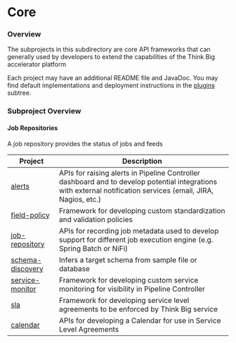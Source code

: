 Core
==========

### Overview

The subprojects in this subdirectory are core API frameworks that can generally used by developers to extend the capabilities of the Think Big accelerator platform 

Each project may have an additional README file and JavaDoc.  You may find default implementations and deployment instructions in the [plugins](../plugins) subtree.

### Subproject Overview

#### Job Repositories

A job repository provides the status of jobs and feeds

| Project        | Description           |
| ------------- |-------------|
| [alerts](alerts) | APIs for raising alerts in Pipeline Controller dashboard and to develop potential integrations with external notification services (email, JIRA, Nagios, etc.)
| [field-policy](field-policy) | Framework for developing custom standardization and validation policies
| [job-repository](job-repository) | APIs for recording job metadata used to develop support for different job execution engine (e.g. Spring Batch or NiFi) 
| [schema-discovery](schema-discovery) | Infers a target schema from sample file or database
| [service-monitor](service-monitor) | Framework for developing custom service monitoring for visibility in Pipeline Controller
| [sla](sla) | Framework for developing service level agreements to be enforced by Think Big service 
| [calendar](calendar) | APIs for developing a Calendar for use in Service Level Agreements